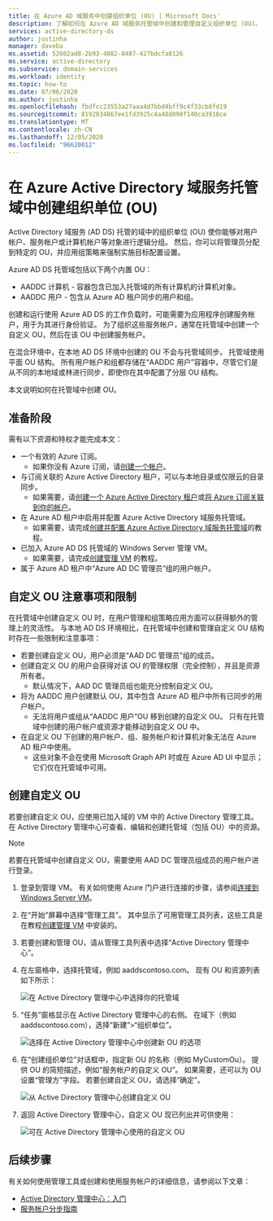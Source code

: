 ```yaml
---
title: 在 Azure AD 域服务中创建组织单位 (OU) | Microsoft Docs'
description: 了解如何在 Azure AD 域服务托管域中创建和管理自定义组织单位 (OU)。
services: active-directory-ds
author: justinha
manager: daveba
ms.assetid: 52602ad8-2b93-4082-8487-427bdcfa8126
ms.service: active-directory
ms.subservice: domain-services
ms.workload: identity
ms.topic: how-to
ms.date: 07/06/2020
ms.author: justinha
ms.openlocfilehash: fbdfcc23553a27aaa4d7bbd4bff9c4f33cb8fd19
ms.sourcegitcommit: 8192034867ee1fd3925c4a48d890f140ca3918ce
ms.translationtype: MT
ms.contentlocale: zh-CN
ms.lasthandoff: 12/05/2020
ms.locfileid: "96620012"
---
```

# <a name="create-an-organizational-unit-ou-in-an-azure-active-directory-domain-services-managed-domain"></a>在 Azure Active Directory 域服务托管域中创建组织单位 (OU)

Active Directory 域服务 (AD DS) 托管的域中的组织单位 (OU) 使你能够对用户帐户、服务帐户或计算机帐户等对象进行逻辑分组。 然后，你可以将管理员分配到特定的 OU，并应用组策略来强制实施目标配置设置。

Azure AD DS 托管域包括以下两个内置 OU：

* AADDC 计算机 - 容器包含已加入托管域的所有计算机的计算机对象。
* AADDC 用户 - 包含从 Azure AD 租户同步的用户和组。

创建和运行使用 Azure AD DS 的工作负载时，可能需要为应用程序创建服务帐户，用于为其进行身份验证。 为了组织这些服务帐户，通常在托管域中创建一个自定义 OU，然后在该 OU 中创建服务帐户。

在混合环境中，在本地 AD DS 环境中创建的 OU 不会与托管域同步。 托管域使用平面 OU 结构。 所有用户帐户和组都存储在“AADDC 用户”容器中，尽管它们是从不同的本地域或林进行同步，即使你在其中配置了分层 OU 结构。

本文说明如何在托管域中创建 OU。

## <a name="before-you-begin"></a>准备阶段

需有以下资源和特权才能完成本文：

* 一个有效的 Azure 订阅。
    * 如果你没有 Azure 订阅，请[创建一个帐户](https://azure.microsoft.com/free/?WT.mc_id=A261C142F)。
* 与订阅关联的 Azure Active Directory 租户，可以与本地目录或仅限云的目录同步。
    * 如果需要，请[创建一个 Azure Active Directory 租户][create-azure-ad-tenant]或[将 Azure 订阅关联到你的帐户][associate-azure-ad-tenant]。
* 在 Azure AD 租户中启用并配置 Azure Active Directory 域服务托管域。
    * 如果需要，请完成[创建并配置 Azure Active Directory 域服务托管域][create-azure-ad-ds-instance]的教程。
* 已加入 Azure AD DS 托管域的 Windows Server 管理 VM。
    * 如果需要，请完成[创建管理 VM][tutorial-create-management-vm] 的教程。
* 属于 Azure AD 租户中“Azure AD DC 管理员”组的用户帐户。

## <a name="custom-ou-considerations-and-limitations"></a>自定义 OU 注意事项和限制

在托管域中创建自定义 OU 时，在用户管理和组策略应用方面可以获得额外的管理上的灵活性。 与本地 AD DS 环境相比，在托管域中创建和管理自定义 OU 结构时存在一些限制和注意事项：

* 若要创建自定义 OU，用户必须是“AAD DC 管理员”组的成员。
* 创建自定义 OU 的用户会获得对该 OU 的管理权限（完全控制），并且是资源所有者。
    * 默认情况下，AAD DC 管理员组也能充分控制自定义 OU。
* 将为 AADDC 用户创建默认 OU，其中包含 Azure AD 租户中所有已同步的用户帐户。
    * 无法将用户或组从“AADDC 用户”OU 移到创建的自定义 OU。 只有在托管域中创建的用户帐户或资源才能移动到自定义 OU 中。
* 在自定义 OU 下创建的用户帐户、组、服务帐户和计算机对象无法在 Azure AD 租户中使用。
    * 这些对象不会在使用 Microsoft Graph API 时或在 Azure AD UI 中显示；它们仅在托管域中可用。

## <a name="create-a-custom-ou"></a>创建自定义 OU

若要创建自定义 OU，应使用已加入域的 VM 中的 Active Directory 管理工具。 在 Active Directory 管理中心可查看、编辑和创建托管域（包括 OU）中的资源。

> [!NOTE]
> 若要在托管域中创建自定义 OU，需要使用 AAD DC 管理员组成员的用户帐户进行登录。

1. 登录到管理 VM。 有关如何使用 Azure 门户进行连接的步骤，请参阅[连接到 Windows Server VM][connect-windows-server-vm]。
1. 在“开始”屏幕中选择“管理工具”。 其中显示了可用管理工具列表，这些工具是在教程[创建管理 VM][tutorial-create-management-vm] 中安装的。
1. 若要创建和管理 OU，请从管理工具列表中选择“Active Directory 管理中心”。
1. 在左窗格中，选择托管域，例如 aaddscontoso.com。 现有 OU 和资源列表如下所示：

    ![在 Active Directory 管理中心中选择你的托管域](./media/create-ou/create-ou-adac-overview.png)

1. “任务”窗格显示在 Active Directory 管理中心的右侧。 在域下（例如 aaddscontoso.com），选择“新建”>“组织单位”。

    ![选择在 Active Directory 管理中心中创建新 OU 的选项](./media/create-ou/create-ou-adac-new-ou.png)

1. 在“创建组织单位”对话框中，指定新 OU 的名称（例如 MyCustomOu）。  提供 OU 的简短描述，例如“服务帐户的自定义 OU”。 如果需要，还可以为 OU 设置“管理方”字段。 若要创建自定义 OU，请选择“确定”。

    ![从 Active Directory 管理中心创建自定义 OU](./media/create-ou/create-ou-dialog.png)

1. 返回 Active Directory 管理中心，自定义 OU 现已列出并可供使用：

    ![可在 Active Directory 管理中心使用的自定义 OU](./media/create-ou/create-ou-done.png)

## <a name="next-steps"></a>后续步骤

有关如何使用管理工具或创建和使用服务帐户的详细信息，请参阅以下文章：

* [Active Directory 管理中心：入门](/previous-versions/windows/it-pro/windows-server-2008-R2-and-2008/dd560651(v=ws.10))
* [服务帐户分步指南](/previous-versions/windows/it-pro/windows-server-2008-R2-and-2008/dd548356(v=ws.10))

<!-- INTERNAL LINKS -->
[create-azure-ad-tenant]: ../active-directory/fundamentals/sign-up-organization.md
[associate-azure-ad-tenant]: ../active-directory/fundamentals/active-directory-how-subscriptions-associated-directory.md
[create-azure-ad-ds-instance]: tutorial-create-instance.md
[tutorial-create-management-vm]: tutorial-create-management-vm.md
[connect-windows-server-vm]: join-windows-vm.md#connect-to-the-windows-server-vm